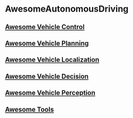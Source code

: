 # AwesomeAutonomousDriving

## [Awesome Vehicle Control](https://github.com/gaohongfein/AwesomeAutonomousDriving/blob/main/AwesomeControl.md)

## [Awesome Vehicle Planning](https://github.com/gaohongfein/AwesomeAutonomousDriving/blob/main/AwesomeControl.md)

## [Awesome Vehicle Localization](https://github.com/gaohongfein/AwesomeAutonomousDriving/blob/main/AwesomeControl.md)

## [Awesome Vehicle Decision](https://github.com/gaohongfein/AwesomeAutonomousDriving/blob/main/AwesomeControl.md)

## [Awesome Vehicle Perception](https://github.com/gaohongfein/AwesomeAutonomousDriving/blob/main/AwesomeControl.md)

## [Awesome Tools](https://github.com/gaohongfein/AwesomeAutonomousDriving/blob/main/AwesomeControl.md)
